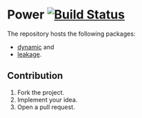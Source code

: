 # Power [![Build Status][travis-img]][travis-url]

The repository hosts the following packages:

* [dynamic](dynamic) and
* [leakage](leakage).

## Contribution

1. Fork the project.
2. Implement your idea.
3. Open a pull request.

[travis-img]: https://travis-ci.org/turing-complete/power.svg
[travis-url]: https://travis-ci.org/turing-complete/power
